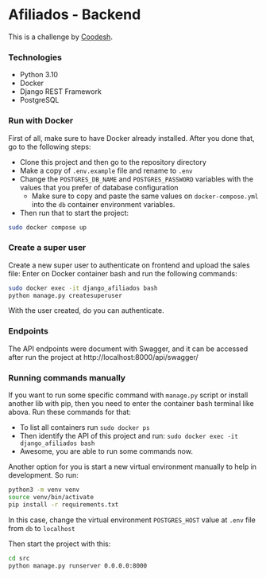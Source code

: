 # Afiliados - Backend

This is a challenge by [Coodesh](https://lab.coodesh.com/devmateusalves/fullstack-afiliados).

### Technologies
- Python 3.10
- Docker
- Django REST Framework
- PostgreSQL


### Run with Docker
 
First of all, make sure to have Docker already installed. After you done that, go to the following steps:

- Clone this project and then go to the repository directory
- Make a copy of `.env.example` file and rename to `.env`
- Change the `POSTGRES_DB_NAME` and `POSTGRES_PASSWORD` variables with the values that you prefer of database configuration
  - Make sure to copy and paste the same values on `docker-compose.yml` into the `db` container environment variables.
- Then run that to start the project:
```sh
sudo docker compose up
```

### Create a super user
 
Create a new super user to authenticate on frontend and upload the sales file:
Enter on Docker container bash and run the following commands:
```sh
sudo docker exec -it django_afiliados bash
python manage.py createsuperuser
```
With the user created, do you can authenticate.

### Endpoints

The API endpoints were document with Swagger, and it can be accessed after run the project at http://localhost:8000/api/swagger/

### Running commands manually

If you want to run some specific command with `manage.py` script or install another lib with pip, then you need to enter the container bash terminal like abova. Run these commands for that:

- To list all containers run `sudo docker ps`
- Then identify the API of this project and run:  `sudo docker exec -it django_afiliados bash`
- Awesome, you are able to run some commands now.

Another option for you is start a new virtual environment manually to help in development. So run:

```sh
python3 -m venv venv
source venv/bin/activate
pip install -r requirements.txt
```
In this case, change the virtual environment `POSTGRES_HOST` value at `.env` file from `db` to `localhost`

Then start the project with this:
```sh
cd src
python manage.py runserver 0.0.0.0:8000
```
